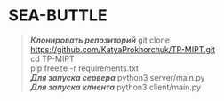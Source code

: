 # SEA-BUTTLE
>***Клонировать репозиторий*** git clone  https://github.com/KatyaProkhorchuk/TP-MIPT.git<br>
cd TP-MIPT <br>
pip freeze -r requirements.txt <br>
***Для запуска сервера*** python3 server/main.py<br>
***Для запуска клиента*** python3 client/main.py<br>
